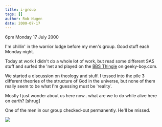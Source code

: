 ```yaml
---
title: i-group
tags: []
author: Rob Nugen
date: 2000-07-17
---
```



<p class=date>6pm Monday 17 July 2000</p>

<p>I'm chillin' in the warrior lodge before my men's group.  Good stuff each Monday night.

<p>Today at work I didn't do a whole lot of work, but read some different SAS stuff and surfed the 'net and played on the <a href="https://www.geeky-boy.com/cgi-bin/bbs_thingie">BBS Thingie</a> on geeky-boy.com. 

<p>We started a discussion on theology and stuff.  I tossed into the pile 3 different theories of the structure of God in the universe, but none of them really seem to be what I'm guessing must be 'reality'.  

<p>Mostly I just wonder about us here now.. what are we to do while alive here on earth?  [shrug]

<p>One of the men in our group checked-out permanently.  He'll be missed.

<p><img src="/images/rob/wL-ROB.gif">

